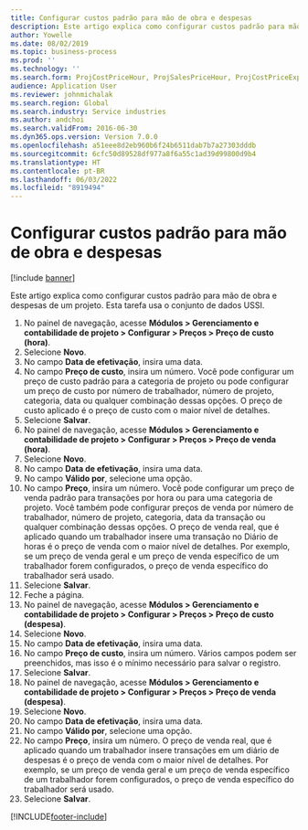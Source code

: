 ```yaml
---
title: Configurar custos padrão para mão de obra e despesas
description: Este artigo explica como configurar custos padrão para mão de obra e despesas de um projeto.
author: Yowelle
ms.date: 08/02/2019
ms.topic: business-process
ms.prod: ''
ms.technology: ''
ms.search.form: ProjCostPriceHour, ProjSalesPriceHour, ProjCostPriceExpense, ProjSalesPriceCost
audience: Application User
ms.reviewer: johnmichalak
ms.search.region: Global
ms.search.industry: Service industries
ms.author: andchoi
ms.search.validFrom: 2016-06-30
ms.dyn365.ops.version: Version 7.0.0
ms.openlocfilehash: a51eee8d2eb960b6f24b6511dab7b7a27303dddb
ms.sourcegitcommit: 6cfc50d89528df977a8f6a55c1ad39d99800d9b4
ms.translationtype: HT
ms.contentlocale: pt-BR
ms.lasthandoff: 06/03/2022
ms.locfileid: "8919494"
---
```

# <a name="configure-standard-costs-for-labor-and-expenses"></a>Configurar custos padrão para mão de obra e despesas

[!include [banner](../../includes/banner.md)]

Este artigo explica como configurar custos padrão para mão de obra e despesas de um projeto. Esta tarefa usa o conjunto de dados USSI.

1. No painel de navegação, acesse **Módulos > Gerenciamento e contabilidade de projeto > Configurar > Preços > Preço de custo (hora)**.
2. Selecione **Novo**.
3. No campo **Data de efetivação**, insira uma data.
4. No campo **Preço de custo**, insira um número. Você pode configurar um preço de custo padrão para a categoria de projeto ou pode configurar um preço de custo por número de trabalhador, número de projeto, categoria, data ou qualquer combinação dessas opções. O preço de custo aplicado é o preço de custo com o maior nível de detalhes.  
5. Selecione **Salvar**.
6. No painel de navegação, acesse **Módulos > Gerenciamento e contabilidade de projeto > Configurar > Preços > Preço de venda (hora)**.
7. Selecione **Novo**.
8. No campo **Data de efetivação**, insira uma data.
9. No campo **Válido por**, selecione uma opção.
10. No campo **Preço**, insira um número. Você pode configurar um preço de venda padrão para transações por hora ou para uma categoria de projeto. Você também pode configurar preços de venda por número de trabalhador, número de projeto, categoria, data da transação ou qualquer combinação dessas opções. O preço de venda real, que é aplicado quando um trabalhador insere uma transação no Diário de horas é o preço de venda com o maior nível de detalhes. Por exemplo, se um preço de venda geral e um preço de venda específico de um trabalhador forem configurados, o preço de venda específico do trabalhador será usado.  
11. Selecione **Salvar**.
12. Feche a página.
13. No painel de navegação, acesse **Módulos > Gerenciamento e contabilidade de projeto > Configurar > Preços > Preço de custo (despesa)**.
14. Selecione **Novo**.
15. No campo **Data de efetivação**, insira uma data.
16. No campo **Preço de custo**, insira um número. Vários campos podem ser preenchidos, mas isso é o mínimo necessário para salvar o registro.  
17. Selecione **Salvar**.
18. No painel de navegação, acesse **Módulos > Gerenciamento e contabilidade de projeto > Configurar > Preços > Preço de venda (despesa)**.
19. Selecione **Novo**.
20. No campo **Data de efetivação**, insira uma data.
21. No campo **Válido por**, selecione uma opção.
22. No campo **Preço**, insira um número. O preço de venda real, que é aplicado quando um trabalhador insere transações em um diário de despesas é o preço de venda com o maior nível de detalhes. Por exemplo, se um preço de venda geral e um preço de venda específico de um trabalhador forem configurados, o preço de venda específico do trabalhador será usado.  
23. Selecione **Salvar**.



[!INCLUDE[footer-include](../../includes/footer-banner.md)]